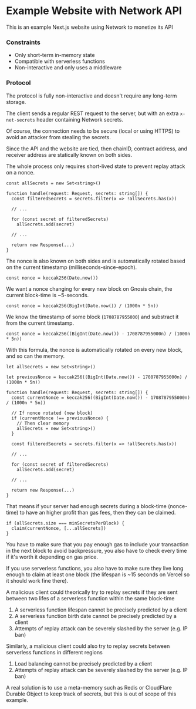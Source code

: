 # Example Website with Network API

This is an example Next.js website using Network to monetize its API

### Constraints
- Only short-term in-memory state
- Compatible with serverless functions
- Non-interactive and only uses a middleware

### Protocol

The protocol is fully non-interactive and doesn't require any long-term storage.

The client sends a regular REST request to the server, but with an extra `x-net-secrets` header containing Network secrets.

Of course, the connection needs to be secure (local or using HTTPS) to avoid an attacker from stealing the secrets.

Since the API and the website are tied, then chainID, contract address, and receiver address are statically known on both sides.

The whole process only requires short-lived state to prevent replay attack on a nonce.

```tsx
const allSecrets = new Set<string>()

function handle(request: Request, secrets: string[]) {
  const filteredSecrets = secrets.filter(x => !allSecrets.has(x))

  // ...

  for (const secret of filteredSecrets)
    allSecrets.add(secret)

  // ...

  return new Response(...)
}
```

The nonce is also known on both sides and is automatically rotated based on the current timestamp (milliseconds-since-epoch).

```tsx
const nonce = keccak256(Date.now())
```

We want a nonce changing for every new block on Gnosis chain, the current block-time is ~5-seconds.

```tsx
const nonce = keccak256(BigInt(Date.now()) / (1000n * 5n))
```

We know the timestamp of some block (`1708787955000`) and substract it from the current timestamp.

```tsx
const nonce = keccak256((BigInt(Date.now()) - 1708787955000n) / (1000n * 5n))
```

With this formula, the nonce is automatically rotated on every new block, and so can the memory.

```tsx
let allSecrets = new Set<string>()

let previousNonce = keccak256((BigInt(Date.now()) - 1708787955000n) / (1000n * 5n))

function handle(request: Request, secrets: string[]) {
  const currentNonce = keccak256((BigInt(Date.now()) - 1708787955000n) / (1000n * 5n))

  // If nonce rotated (new block)
  if (currentNonce !== previousNonce) {
    // Then clear memory
    allSecrets = new Set<string>()
  }  

  const filteredSecrets = secrets.filter(x => !allSecrets.has(x))

  // ...

  for (const secret of filteredSecrets)
    allSecrets.add(secret)

  // ...

  return new Response(...)
}
```

That means if your server had enough secrets during a block-time (nonce-time) to have an higher profit than gas fees, then they can be claimed.

```tsx
if (allSecrets.size === minSecretsPerBlock) {
  claim(currentNonce, [...allSecrets])
}
```

You have to make sure that you pay enough gas to include your transaction in the next block to avoid backpressure, you also have to check every time if it's worth it depending on gas price.

If you use serverless functions, you also have to make sure they live long enough to claim at least one block (the lifespan is ~15 seconds on Vercel so it should work fine there).

A malicious client could theorically try to replay secrets if they are sent between two lifes of a serverless function within the same block-time

1) A serverless function lifespan cannot be precisely predicted by a client
2) A serverless function birth date cannot be precisely predicted by a client
3) Attempts of replay attack can be severely slashed by the server (e.g. IP ban) 

Similarly, a malicious client could also try to replay secrets between serverless functions in different regions

1) Load balancing cannot be precisely predicted by a client
2) Attempts of replay attack can be severely slashed by the server (e.g. IP ban)

A real solution is to use a meta-memory such as Redis or CloudFlare Durable Object to keep track of secrets, but this is out of scope of this example.
